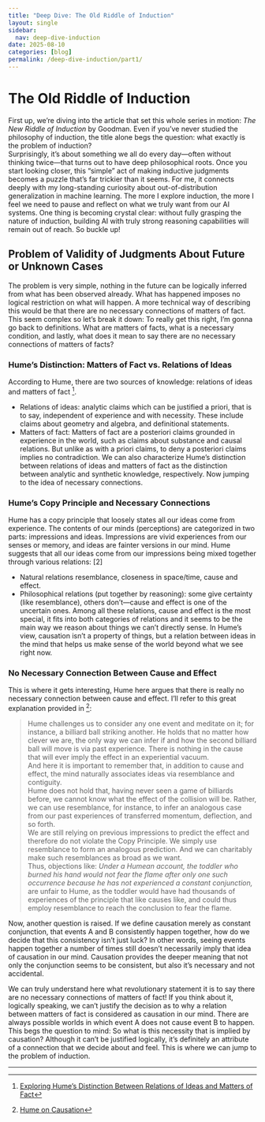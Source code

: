 ```yaml
---
title: "Deep Dive: The Old Riddle of Induction"
layout: single
sidebar:
  nav: deep-dive-induction
date: 2025-08-10
categories: [blog]
permalink: /deep-dive-induction/part1/
---
```

# The Old Riddle of Induction

First up, we’re diving into the article that set this whole series in motion: *The New Riddle of Induction* by Goodman. Even if you’ve never studied the philosophy of induction, the title alone begs the question: what exactly is the problem of induction?  
Surprisingly, it’s about something we all do every day—often without thinking twice—that turns out to have deep philosophical roots. Once you start looking closer, this “simple” act of making inductive judgments becomes a puzzle that’s far trickier than it seems.
For me, it connects deeply with my long-standing curiosity about out-of-distribution generalization in machine learning. The more I explore induction, the more I feel we need to pause and reflect on what we truly want from our AI systems. One thing is becoming crystal clear: without fully grasping the nature of induction, building AI with truly strong reasoning capabilities will remain out of reach. So buckle up!


## Problem of Validity of Judgments About Future or Unknown Cases

The problem is very simple, nothing in the future can be logically inferred from what has been observed already. What has happened imposes no logical restriction on what will happen. A more technical way of describing this would be that there are no necessary connections of matters of fact. This seem complex so let’s break it down:
To really get this right, I’m gonna go back to definitions. What are matters of facts, what is a necessary condition, and lastly, what does it mean to say there are no necessary connections of matters of facts?


### Hume’s Distinction: Matters of Fact vs. Relations of Ideas

According to Hume, there are two sources of knowledge: relations of ideas and matters of fact [^1].
- Relations of ideas: analytic claims which can be justified a priori, that is to say, independent of experience and with necessity. These include claims about geometry and algebra, and definitional statements.
- Matters of fact: Matters of fact are a posteriori claims grounded in experience in the world, such as claims about substance and causal relations. But unlike as with a priori claims, to deny a posteriori claims implies no contradiction.
We can also characterize Hume’s distinction between relations of ideas and matters of fact as the distinction between analytic and synthetic knowledge, respectively.
Now jumping to the idea of necessary connections.


### Hume’s Copy Principle and Necessary Connections

Hume has a copy principle that loosely states all our ideas come from experience. The contents of our minds (perceptions) are categorized in two parts: impressions and ideas. Impressions are vivid experiences from our senses or memory, and ideas are fainter versions in our mind. Hume suggests that all our ideas come from our impressions being mixed together through various relations: [2]
- Natural relations resemblance, closeness in space/time, cause and effect.
- Philosophical relations (put together by reasoning): some give certainty (like resemblance), others don’t—cause and effect is one of the uncertain ones.
Among all these relations, cause and effect is the most special, it fits into both categories of relations and it seems to be the main way we reason about things we can’t directly sense. In Hume’s view, causation isn’t a property of things, but a relation between ideas in the mind that helps us make sense of the world beyond what we see right now.

### No Necessary Connection Between Cause and Effect

This is where it gets interesting, Hume here argues that there is really no necessary connection between cause and effect. I’ll refer to this great explanation provided in [^2]:

> Hume challenges us to consider any one event and meditate on it; for instance, a billiard ball striking another. He holds that no matter how clever we are, the only way we can infer if and how the second billiard ball will move is via past experience. There is nothing in the cause that will ever imply the effect in an experiential vacuum.  
> And here it is important to remember that, in addition to cause and effect, the mind naturally associates ideas via resemblance and contiguity.  
> Hume does not hold that, having never seen a game of billiards before, we cannot know what the effect of the collision will be. Rather, we can use resemblance, for instance, to infer an analogous case from our past experiences of transferred momentum, deflection, and so forth.  
> We are still relying on previous impressions to predict the effect and therefore do not violate the Copy Principle. We simply use resemblance to form an analogous prediction. And we can charitably make such resemblances as broad as we want.  
> Thus, objections like: *Under a Humean account, the toddler who burned his hand would not fear the flame after only one such occurrence because he has not experienced a constant conjunction,* are unfair to Hume, as the toddler would have had thousands of experiences of the principle that like causes like, and could thus employ resemblance to reach the conclusion to fear the flame.

Now, another question is raised. If we define causation merely as constant conjunction, that events A and B consistently happen together, how do we decide that this consistency isn’t just luck? In other words, seeing events happen together a number of times still doesn’t necessarily imply that idea of causation in our mind. Causation provides the deeper meaning that not only the conjunction seems to be consistent, but also it’s necessary and not accidental.

We can truly understand here what revolutionary statement it is to say there are no necessary connections of matters of fact! If you think about it, logically speaking, we can’t justify the decision as to why a relation between matters of fact is considered as causation in our mind. There are always possible worlds in which event A does not cause event B to happen. This begs the question to mind: So what is this necessity that is implied by causation? Although it can’t be justified logically, it’s definitely an attribute of a connection that we decide about and feel. This is where we can jump to the problem of induction. 

---

[^1]: [Exploring Hume’s Distinction Between Relations of Ideas and Matters of Fact](https://michaelrobertcaditz.medium.com/exploring-humes-distinction-between-relations-of-ideas-and-matters-of-fact-the-devil-is-in-the-5e975624f2a6)  
[^2]: [Hume on Causation](https://iep.utm.edu/hume-causation/#H1)

